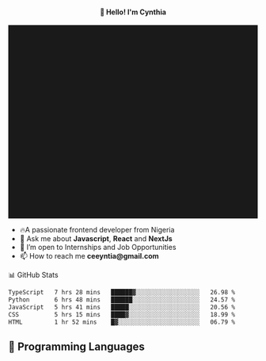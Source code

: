 <h4 align="center">👋 Hello! I'm Cynthia</h4>

<hr style="height:10%; margin-left:0; margin-right:0;" />

<div align="left">
  <ul>
  <li>🔥A passionate frontend developer from Nigeria</li>
  <li>💬 Ask me about <strong>Javascript</strong>, <strong>React</strong> and <strong> NextJs</strong></li>
  <li>👯 I’m open to Internships and Job Opportunities</li>
  <li>📫 How to reach me <strong>ceeyntia@gmail.com</strong></li>
</ul>
</div
  
## 📊 GitHub Stats

<!--START_SECTION:waka-->

```txt
TypeScript   7 hrs 28 mins   ██████▓░░░░░░░░░░░░░░░░░░   26.98 %
Python       6 hrs 48 mins   ██████░░░░░░░░░░░░░░░░░░░   24.57 %
JavaScript   5 hrs 41 mins   █████░░░░░░░░░░░░░░░░░░░░   20.56 %
CSS          5 hrs 15 mins   ████▓░░░░░░░░░░░░░░░░░░░░   18.99 %
HTML         1 hr 52 mins    █▓░░░░░░░░░░░░░░░░░░░░░░░   06.79 %
```

<!--END_SECTION:waka-->

## 💬 Programming Languages

<!--START_SECTION:languages-->
<!--END_SECTION:languages-->
